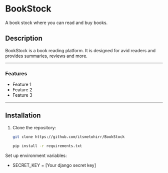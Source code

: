 # BookStock

A book stock where you can read and buy books.

## Description

BookStock is a book reading platform. It is designed for avid readers and provides summaries, reviews and more.

---

### Features
- Feature 1
- Feature 2
- Feature 3

---

## Installation

1. Clone the repository:
   ```bash
   git clone https://github.com/itsmetohirr/BookStock

   pip install -r requirements.txt

Set up environment variables:
  - SECRET_KEY = [Your django secret key]
